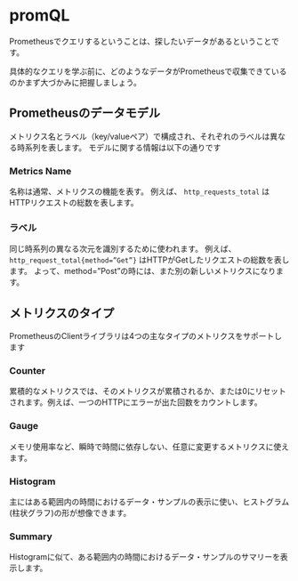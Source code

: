 # promQL

Prometheusでクエリするということは、探したいデータがあるということです。

具体的なクエリを学ぶ前に、どのようなデータがPrometheusで収集できているのかまず大づかみに把握しましょう。

## Prometheusのデータモデル

メトリクス名とラベル（key/valueペア）で構成され、それぞれのラベルは異なる時系列を表します。
モデルに関する情報は以下の通りです

### Metrics Name

名称は通常、メトリクスの機能を表す。
例えば、 `http_requests_total` はHTTPリクエストの総数を表します。

### ラベル

同じ時系列の異なる次元を識別するために使われます。
例えば、`http_request_total{method=”Get”}` はHTTPがGetしたリクエストの総数を表します。
よって、method=”Post”の時には、また別の新しいメトリクスになります。

## メトリクスのタイプ

PrometheusのClientライブラリは4つの主なタイプのメトリクスをサポートします

### Counter

累積的なメトリクスでは、そのメトリクスが累積されるか、または0にリセットされます。例えば、一つのHTTPにエラーが出た回数をカウントします。

### Gauge

メモリ使用率など、瞬時で時間に依存しない、任意に変更するメトリクスに使えます。

### Histogram

主にはある範囲内の時間におけるデータ・サンプルの表示に使い、ヒストグラム(柱状グラフ)の形が想像できます。

### Summary

Histogramに似て、ある範囲内の時間におけるデータ・サンプルのサマリーを表示します。
